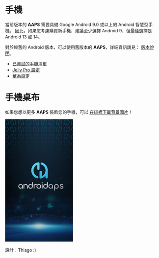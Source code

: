 # 手機

當前版本的 **AAPS** 需要具備 Google Android 9.0 或以上的 Android 智慧型手機。 因此，如果您考慮購買新手機，建議至少選擇 Android 9，但最佳選擇是 Android 13 或 14。

對於較舊的 Android 版本，可以使用舊版本的 **AAPS**，詳細資訊請見： [版本說明](../Maintenance/ReleaseNotes.md#android-version-and-aaps-version)。

- [已測試的手機清單](../CompatiblePhones/ListOfTestedPhones.md)
- [Jelly Pro 設定](../CompatiblePhones/Jelly.md)
- [華為設定](../CompatiblePhones/Huawei.md)

# 手機桌布

如果您想以更多 **AAPS** 裝飾您的手機，可以 [在這裡下載背景圖片](../images/bg_phone.jpg)！

![手機背景](../images/bg_phone_thump.jpg)

設計：Thiago :)